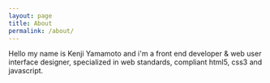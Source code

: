 ```yaml
---
layout: page
title: About
permalink: /about/
---
```


Hello my name is Kenji Yamamoto and i'm a front end developer & web user interface designer, specialized in web standards, compliant html5, css3 and javascript.
